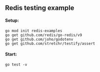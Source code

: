 ## Redis testing example

#### Setup:

```
go mod init redis-examples
go get github.com/redis/go-redis/v9
go get github.com/joho/godotenv
go get github.com/stretchr/testify/assert
```

#### Start:

```
go test -v
```
